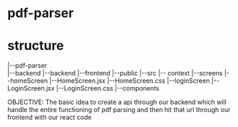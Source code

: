 # pdf-parser

# structure

|--pdf-parser  
            |--backend
                      |--backend
            |--frontend
                       |--public 
                       |--src
                             |-- context
                             |--screens
                                       |--homeScreen
                                                    |--HomeScreen.jsx
                                                    |--HomeScreen.css
                                       |--loginScreen
                                                    |--LoginScreen.jsx
                                                    |--LoginScreen.css
                             |--components


OBJECTIVE: The basic idea to create a api through our backend which will handle the entire functioning of pdf parsing and then hit that url through our frontend with our react code


